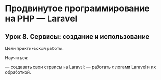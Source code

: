 # Продвинутое программирование на PHP — Laravel
## Урок 8. Сервисы: создание и использование
Цели практической работы:

Научиться:

— создавать свои сервисы на Laravel;
— работать с логами Laravel и их обработкой.
